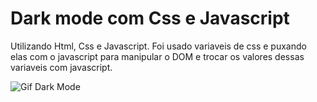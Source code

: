 # Dark mode com Css e Javascript

Utilizando Html, Css e Javascript. Foi usado variaveis de css e puxando elas com o javascript para manipular o DOM e trocar os
valores dessas variaveis com javascript.

![Gif Dark Mode](https://user-images.githubusercontent.com/54339869/79075634-7a945180-7cca-11ea-9a89-b7185d89c420.gif)
